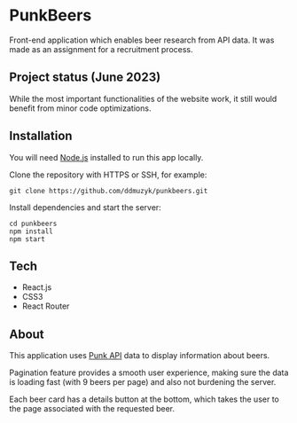 # PunkBeers

Front-end application which enables beer research from API data. It was made as an assignment for a recruitment process.


## Project status (June 2023)

While the most important functionalities of the website work, it still would benefit from minor code optimizations.

## Installation
You will need [Node.js](https://nodejs.org/en) installed to run this app locally.

Clone the repository with HTTPS or SSH, for example:
```
git clone https://github.com/ddmuzyk/punkbeers.git
```

Install dependencies and start the server:

```
cd punkbeers
npm install
npm start
```

## Tech

* React.js
* CSS3
* React Router

## About

This application uses [Punk API](https://punkapi.com/documentation/v2) data to display information about beers.

Pagination feature provides a smooth user experience, making sure the data is loading fast (with 9 beers per page) and also not burdening the server.

Each beer card has a details button at the bottom, which takes the user to the page associated with the requested beer.